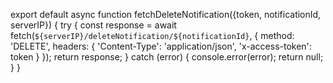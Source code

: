 export default async function fetchDeleteNotification({token, notificationId, serverIP}) {
    try {
        const response = await fetch(`${serverIP}/deleteNotification/${notificationId}`, {
            method: 'DELETE',
            headers: { 'Content-Type': 'application/json', 'x-access-token': token }
        });
        return response;
    } catch (error) {
        console.error(error);
        return null;
    }
}
